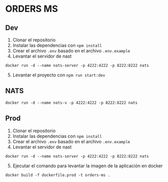 # ORDERS MS

## Dev

1. Clonar el repositorio
2. Instalar las dependencias con `npm install`
3. Crear el archivo `.env` basado en el archivo `.env.example`
4. Levantar el servidor de nast
```
docker run -d --name nats-server -p 4222:4222 -p 8222:8222 nats
```
5. Levantar el proyecto con `npm run start:dev`

## NATS

```
docker run -d --name nats-v -p 4222:4222 -p 8222:8222 nats
```

## Prod

1. Clonar el repositorio
2. Instalar las dependencias con `npm install`
3. Crear el archivo `.env` basado en el archivo `.env.example`
4. Levantar el servidor de nast
```
docker run -d --name nats-server -p 4222:4222 -p 8222:8222 nats
```
5. Ejecutar el comando para levantar la imagen de la aplicación en docker
```
docker build -f dockerfile.prod -t orders-ms .
```